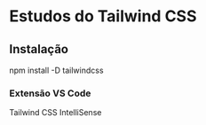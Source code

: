 # Estudos do Tailwind CSS

## Instalação
npm install -D tailwindcss

### Extensão VS Code
Tailwind CSS IntelliSense



